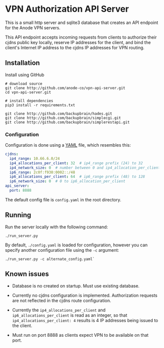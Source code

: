 # VPN Authorization API Server

This is a small http server and sqlite3 database that creates an API endpoint for the Anode VPN servers. 

This API endpoint accepts incoming requests from clients to authorize their cjdns public key locally, reserve IP addresses for the client, and bind the client's Internet IP address to the cjdns IP addresses for VPN routing.

## Installation

Install using GitHub

```code
# download source
git clone http://github.com/anode-co/vpn-api-server.git
cd vpn-api-server.git

# install dependencies
pip3 install -r requirements.txt

git clone http://github.com/backupbrain/hades.git
git clone http://github.com/backupbrain/simplecgi.git
git clone http://github.com/backupbrain/simplerestapi.git
```

### Configuration

Configuration is done using a [YAML](https://yaml.org/) file, which resembles this:

```yaml
cjdns:
  ip4_range: 10.66.6.0/24
  ip4_allocations_per_client: 32  # ip4_range prefix (24) to 32
  ip4_network_size: 0  # number between 0 and ip4_allocation_per_client
  ip6_range: 2c0f:f930:0002::/48
  ip6_allocations_per_client: 64  # ip6_range prefix (48) to 128
  ip6_network_size: 0  # 0 to ip6_allocation_per_client
api_server:
  port: 8888
```

The default config file is `config.yaml` in the root directory.

## Running

Run the server locally with the following command:

```code
./run_server.py
```

By default, `./config.yaml` is loaded for configuration, however you can specify another configuration file using the `-c` argument:

```code
./run_server.py -c alternate_config.yaml`
```

## Known issues

* Database is no created on startup. Must use existing database.

* Currently no cjdns configuration is implemented. Authorization requests are not reflected in the cjdns route configuration.

* Currently the `ip4_allocations_per_client` and `ip6_allocations_per_client` is read as an integer, so that `ip4_allocations_per_client: 4` results is 4 IP addresses being issued to the client.

* Must run on port 8888 as clients expect VPN to be available on that port.
